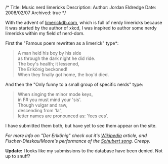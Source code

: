 /*
Title: Music nerd limericks
Description:
Author: Jordan Eldredge
Date: 2008/02/07
Archived: true
*/

With the advent of <a href="http://www.limerickdb.com">limerickdb.com</a>, which is full of nerdy limericks because it was started by the author of xkcd, I was inspired to author some nerdy limericks within my field of nerd-dom.

First the "Famous poem rewritten as a  limerick" type*:

> A man held his boy by his side  
> as through the dark night he did ride.  
> The boy's health; it lessened,  
> The Erlkönig beckoned!  
> When they finally got home, the boy'd died.

And then the "Only funny to a small group of specific nerds" type:

> When singing the minor mode keys,  
> in F# you must mind your 'sis'.  
> Though vulgar and raw,  
> descending from 'la',  
> letter names are pronounced as: 'fees ees'.  

I have submitted them both, but have yet to see them appear on the site.

*For more info on "Der Erlkönig" check out it's <a href="http://en.wikipedia.org/wiki/Der_Erlk%C3%B6nig">Wikipedia</a> article, and Fischer-Dieskau/Moore's performance of the <a href="http://www.youtube.com/watch?v=P5B6nysheec">Schubert song</a>. Creepy.*

<strong>Update:</strong> I looks like my submissions to the database have been denied. Not up to snuff?
